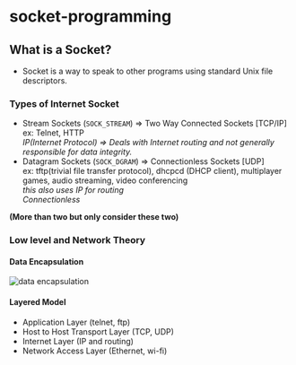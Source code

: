# socket-programming

## What is a Socket?

- Socket is a way to speak to other programs using standard Unix file descriptors.

### Types of Internet Socket

- Stream Sockets (`SOCK_STREAM`) => Two Way Connected Sockets [TCP/IP]  
   ex: Telnet, HTTP  
   _IP(Internet Protocol) => Deals with Internet routing and not generally responsible for data integrity._
- Datagram Sockets (`SOCK_DGRAM`) => Connectionless Sockets [UDP]  
  ex: tftp(trivial file transfer protocol), dhcpcd (DHCP client), multiplayer games, audio streaming, video conferencing  
  _this also uses IP for routing_  
  _Connectionless_

**(More than two but only consider these two)**

### Low level and Network Theory

#### Data Encapsulation

![data encapsulation](https://beej.us/guide/bgnet/html/dataencap.svg)

#### Layered Model

- Application Layer (telnet, ftp)
- Host to Host Transport Layer (TCP, UDP)
- Internet Layer (IP and routing)
- Network Access Layer (Ethernet, wi-fi)

